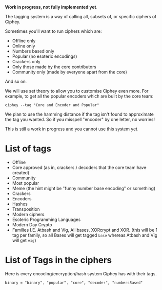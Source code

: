 **Work in progress, not fully implemented yet**.

The tagging system is a way of calling all, subsets of, or specific ciphers of Ciphey.

Sometimes you'll want to run ciphers which are:
* Offline only
* Online only
* Numbers based only
* Popular (no esoteric encodings)
* Crackers only
* Only those made by the core contributors
* Community only (made by everyone apart from the core)

And so on.

We will use set theory to allow you to customise Ciphey even more. For example, to get all the popular encoders which are built by the core team:

```
ciphey --tag "Core and Encoder and Popular"
```

We plan to use the hamming distance if the tag isn't found to approximate the tag you wanted. So if you misspell "encoder" by one letter, no worries!

This is still a work in progress and you cannot use this system yet.

# List of tags
* Offline 
* Core approved (as in, crackers / decoders that the core team have created)
* Community
* Most popular
* Meme (the hint might be "funny number base encoding" or something)
* Crackers
* Encoders
* Hashes
* Transposition
* Modern ciphers
* Esoteric Programming Languages
* Modern Day Crypto
* Families I.E. Atbash and Vig, All bases, XORcrypt and XOR. (this will be 1 tag per family, so all Bases will get tagged `base` whereas Atbash and Vig will get `vig`)

# List of Tags in the ciphers
Here is every encoding/encryption/hash system Ciphey has with their tags.

```
binary = "binary", "popular", "core", "decoder", "numbersBased"
```